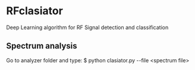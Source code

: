 # RFclasiator
Deep Learning algorithm for RF Signal detection and classification

## Spectrum analysis

Go to analyzer folder and type:
$ python clasiator.py --file \<spectrum file\>

